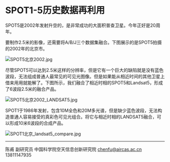 # SPOT1-5历史数据再利用



SPOT5是2002年发射升空的，是非常成功的大面积普查卫星。今年正好是20周年。



要制作2.5米的影像，还需要将A/B/J三个数据集融合。下图展示的是SPOT5拍摄的2002年的北京市。

![SPOT5北京2002.jpg](https://s2.loli.net/2022/12/02/8mgDeFfHMIU5KCS.jpg)



尽管SPOT5可以达到2.5米这样的分辨率，但是它有一个巨大的缺陷就是没有蓝色波段，无法组成普通人最常见的可见光图像。但是如果能从相近时间的其他卫星上借来用用就能解了。下图所示，我们融合了相近时相的SPOT5和Landsat5，形成了6波段2.5米的融合产品。

![SPOT5北京2002_LANDSAT5.jpg](https://s2.loli.net/2022/12/02/osVFcler1pd2QYN.jpg)



SPOT1于1986年发射，包含10M全色和20M多光谱，但是缺少蓝色波段，无法构造普通人容易接受的真彩色可见光组合。将它与相近时相的LANDSAT5融合，可以形成10米6波段的合成产品。

![SPOT1北京_landsat5_compare.jpg](https://s2.loli.net/2022/12/04/v5B8Xg6hye2oEMt.jpg)



---

陈甫 副研究员
中国科学院空天信息创新研究院
chenfu@aircas.ac.cn
13811147935